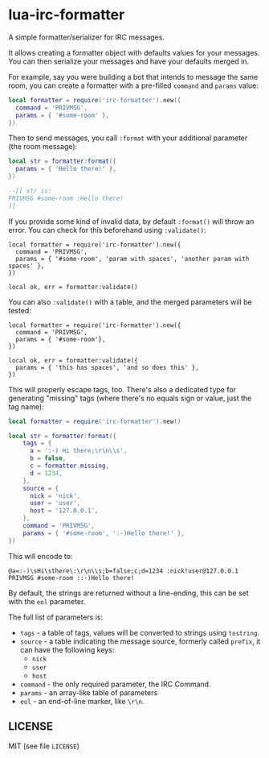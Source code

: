 # lua-irc-formatter

A simple formatter/serializer for IRC messages.

It allows creating a formatter object with defaults values
for your messages. You can then serialize your messages
and have your defaults merged in.

For example, say you were building a bot that intends to
message the same room, you can create a formatter with
a pre-filled `command` and `params` value:

```lua
local formatter = require('irc-formatter').new({
  command = 'PRIVMSG',
  params = { '#some-room' },
})
```

Then to send messages, you call `:format` with
your additional parameter (the room message):

```lua
local str = formatter:format({
  params = { 'Hello there!' },
})

--[[ str is:
PRIVMSG #some-room :Hello there!
]]
```

If you provide some kind of invalid data, by default `:format()` will
throw an error. You can check for this beforehand using `:validate()`:

```
local formatter = require('irc-formatter').new({
  command = 'PRIVMSG',
  params = { '#some-room', 'param with spaces', 'another param with spaces' },
})

local ok, err = formatter:validate()
```

You can also `:validate()` with a table, and the merged parameters
will be tested:

```
local formatter = require('irc-formatter').new({
  command = 'PRIVMSG',
  params = { '#some-room'},
})

local ok, err = formatter:validate({
  params = { 'this has spaces', 'and so does this' },
})
```

This will properly escape tags, too. There's also a dedicated
type for generating "missing" tags (where there's no equals sign or value,
just the tag name):

```lua
local formatter = require('irc-formatter').new()

local str = formatter:format({
    tags = {
      a = ':-) Hi there;\r\n\\s',
      b = false,
      c = formatter.missing,
      d = 1234,
    },
    source = {
      nick = 'nick',
      user = 'user',
      host = '127.0.0.1',
    },
    command = 'PRIVMSG',
    params = { '#some-room', ':-)Hello there!' },
})
```

This will encode to:

```
@a=:-)\sHi\sthere\:\r\n\\s;b=false;c;d=1234 :nick!user@127.0.0.1 PRIVMSG #some-room ::-)Hello there!
```

By default, the strings are returned without a line-ending, this can
be set with the `eol` parameter.

The full list of parameters is:

* `tags` - a table of tags, values will be converted to strings using `tostring`.
* `source` - a table indicating the message source, formerly called `prefix`,
 it can have the following keys:
   * `nick`
   * `user`
   * `host`
* `command` - the only required parameter, the IRC Command.
* `params` - an array-like table of parameters
* `eol` - an end-of-line marker, like `\r\n`.

## LICENSE

MIT (see file `LICENSE`)
